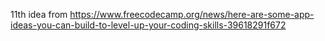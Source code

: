 11th idea from https://www.freecodecamp.org/news/here-are-some-app-ideas-you-can-build-to-level-up-your-coding-skills-39618291f672